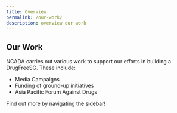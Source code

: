 ```yaml
---
title: Overview
permalink: /our-work/
description: overview our work
---
```

## Our Work

NCADA carries out various work to support our efforts in building a DrugFreeSG. These include: 

* Media Campaigns 
* Funding of ground-up initiatives
* Asia Pacific Forum Against Drugs

Find out more by navigating the sidebar!
